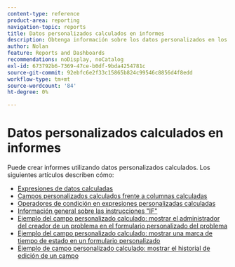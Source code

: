 ```yaml
---
content-type: reference
product-area: reporting
navigation-topic: reports
title: Datos personalizados calculados en informes
description: Obtenga información sobre los datos personalizados en los informes.
author: Nolan
feature: Reports and Dashboards
recommendations: noDisplay, noCatalog
exl-id: 673792b6-7369-47ce-b0df-9bda4254781c
source-git-commit: 92ebfc6e2f33c15865b824c99546c8856d4f8edd
workflow-type: tm+mt
source-wordcount: '84'
ht-degree: 0%

---
```


# Datos personalizados calculados en informes

Puede crear informes utilizando datos personalizados calculados. Los siguientes artículos describen cómo:

* [Expresiones de datos calculadas](../../../reports-and-dashboards/reports/calc-cstm-data-reports/calculated-data-expressions.md)
* [Campos personalizados calculados frente a columnas calculadas](../../../reports-and-dashboards/reports/calc-cstm-data-reports/calculated-custom-fields-calculated-columns.md)
* [Operadores de condición en expresiones personalizadas calculadas](../../../reports-and-dashboards/reports/calc-cstm-data-reports/condition-operators-calculated-custom-expressions.md)
* [Información general sobre las instrucciones &quot;IF&quot;](../../../reports-and-dashboards/reports/calc-cstm-data-reports/if-statements-overview.md)
* [Ejemplo del campo personalizado calculado: mostrar el administrador del creador de un problema en el formulario personalizado del problema](../../../reports-and-dashboards/reports/calc-cstm-data-reports/custom-field-manager-issue-creator-on-issue-form.md)
* [Ejemplo del campo personalizado calculado: mostrar una marca de tiempo de estado en un formulario personalizado](../../../reports-and-dashboards/reports/calc-cstm-data-reports/example-status-timestamp-in-calculated-field.md)
* [Ejemplo de campo personalizado calculado: mostrar el historial de edición de un campo](../../../reports-and-dashboards/reports/calc-cstm-data-reports/calculated-field-example-edit-history-of-another-field.md)
  <!--outdated: * [Basic Report Creation Program for the new Workfront experience](https://one.workfront.com/s/basic-report-creation-program)-->

